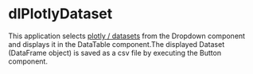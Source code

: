 # dlPlotlyDataset
This application selects [plotly / datasets](https://github.com/plotly/datasets) from the Dropdown component and displays it in the DataTable component.The displayed Dataset (DataFrame object) is saved as a csv file by executing the Button component.
